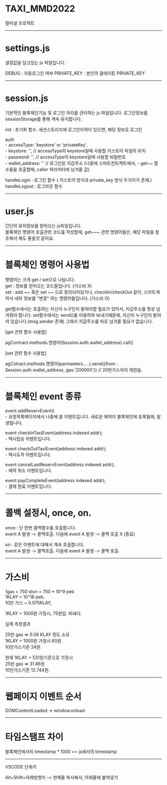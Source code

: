 # TAXI_MMD2022
멀미설 프로젝트

-------------------------------------------------------------------
# settings.js
설정값을 담고있는 js 파일입니다.

DEBUG : 자동로그인 여부
PRIVATE_KEY : 본인의 클레이튼 PRIVATE_KEY

-------------------------------------------------------------------
# session.js
기본적인 블록체인기능 및 로그인 처리를 관리하는 js 파일입니다.
로그인정보를 sessionStorage를 통해 계속 유지합니다.

init : 초기화 함수. 세션스토리지에 로그인이력이 있으면, 해당 정보로 로그인

auth   
    - accessType: 'keystore' or 'privateKey',  
    - keystore: '', // accessType이 keystore일때 사용할 키스토어 파일의 위치  
    - password: '', // accessType이 keystore일때 사용할 비밀번호  
    - wallet_address: '' // 로그인된 지갑주소 (나중에 스마트컨트랙트에서, - get~~ 함수들을 호출할때, caller 파라미터에 넘겨줄 값)  

handleLogin : 로그인 함수 ( 키스토어 방식과 private_key 방식 두가지가 존재.)
handleLogout : 로그아웃 함수

---------------------------------------------------------------------
# user.js
간단히 유저정보를 받아오는 js파일입니다.  
블록체인 명령어 호출관련 코드를 작성할때, get~~~ 관련 명령어들은, 해당 파일을 참조해서 해도 좋을것 같아요.

-------------------------------------------------------------------------------------------------
# 블록체인 명령어 사용법

명령어는 크게 get / set으로 나뉩니다.  
get : 정보를 얻어오는 코드들입니다. (가스비 X)  
set : add ~~ 혹은 set ~~ 으로 정의되어있거나, checkIn/checkOut 같이, 스마트계약서 내의 정보를 "변경" 하는 명령어들입니다. (가스비 O)

get함수에서는 호출하는 자신이 누구인지 밝혀야할 필요가 있어서, 지갑주소를 항상 넘겨줘야 합니다.
set함수에서는 send()를 이용하여 보내기때문에, 자신이 누구인지 밝혀져 있습니다.(msg.sender 존재) 그래서 지갑주소를 따로 넘겨줄 필요가 없습니다.

[get 관련 함수 사용법]  

agContract.methods.명령어(Session.auth.wallet_address).call()

[set 관련 함수 사용법]  

agCotract.methods.명령어(parmaeters.....).send({from : Session.auth.wallet_address, gas:'200000'})  // 20만가스까지 제한둠.

--------------------------------------------------------------------------------------------------
# 블록체인 event 종류
event addReservEvent()  
    - 요청목록페이지에서 나중에 쓸 이벤트입니다. 새로운 예약이 블록체인에 등록될때, 발생됩니다.

event checkInTaxiEvent(address indexed addr);  
    - 택시탑승 이벤트입니다.

event checkOutTaxiEvent(address indexed addr);     
    - 택시도착 이벤트입니다.

event cancelLastReservEvent(address indexed addr);  
    - 예약 취소 이벤트입니다.

event payCompleteEvent(address indexed addr);  
    - 결제 완료 이벤트입니다.

--------------------------------------------------------------------------------------------------
# 콜백 설정시, once, on.

once : 단 한번 콜백함수를 호출합니다.  
 event A 발생 -> 콜백호출.   다음에 event A 발생 -> 콜백 호출 X (종료)

on : 같은 이벤트에 대해서 계속 호출합니다.  
 event A 발생 -> 콜백호출.   다음에 event A 발생 -> 콜백 호출.

--------------------------------------------------------------------------------------
# 가스비
1gas = 750 ston = 750 * 10^9 peb  
1KLAY = 10^18 peb.  
10만 가스 = 0.075KLAY,

1KLAY = 1000원 가정시, 75원임. 비싸다.  

실제 측정결과  

25만 gas => 0.06 KLAY 정도 소모  
1KLAY = 1000원 가정시 60원.    
10만가스기준 24원.    

현재 1KLAY = 531원기준으로 가정시    
25만 gas => 31.86원     
10만가스기준 12.744원.    

--------------------------------------------------------------------  
# 웹페이지 이벤트 순서

DOMContentLoaded -> window.onload
 
--------------------------------------------------------------------  
# 타임스탬프 차이  
  
블록체인에서의 timestamp * 1000 == js에서의 timestamp  

--------------------------------------------------------------------
VSCODE 단축키

Alt+Shift+아래방향키 -> 현재줄 복사해서, 아래줄에 붙여넣기